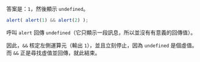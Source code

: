 答案是：`1`，然後顯示 `undefined`。

```js run
alert( alert(1) && alert(2) );
```

呼叫 `alert` 回傳 `undefined`（它只顯示一段訊息，所以並沒有有意義的回傳值）。

因此，`&&` 核定左側運算元（輸出 `1`），並且立刻停止，因為 `undefined` 是個虛值。而 `&&` 正是尋找虛值並回傳，就此結束。

